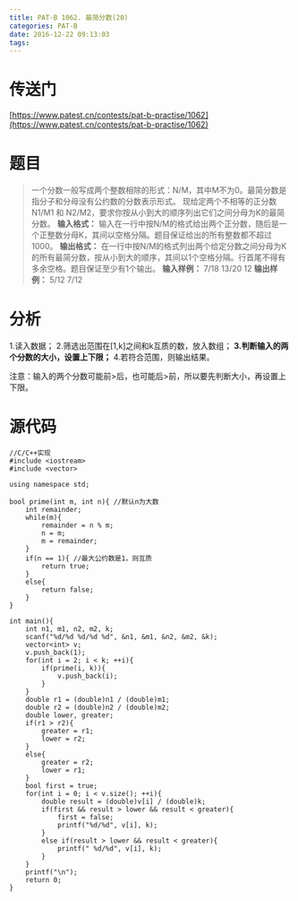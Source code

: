 ```yaml
---
title: PAT-B 1062. 最简分数(20)
categories: PAT-B
date: 2016-12-22 09:13:03
tags:
---
```

# 传送门
[https://www.patest.cn/contests/pat-b-practise/1062](https://www.patest.cn/contests/pat-b-practise/1062)
<!--more-->
# 题目
> 一个分数一般写成两个整数相除的形式：N/M，其中M不为0。最简分数是指分子和分母没有公约数的分数表示形式。
现给定两个不相等的正分数 N1/M1 和 N2/M2，要求你按从小到大的顺序列出它们之间分母为K的最简分数。
**输入格式：**
输入在一行中按N/M的格式给出两个正分数，随后是一个正整数分母K，其间以空格分隔。题目保证给出的所有整数都不超过1000。
**输出格式：**
在一行中按N/M的格式列出两个给定分数之间分母为K的所有最简分数，按从小到大的顺序，其间以1个空格分隔。行首尾不得有多余空格。题目保证至少有1个输出。
**输入样例：**
7/18 13/20 12
**输出样例：**
5/12 7/12

# 分析
1.读入数据；
2.筛选出范围在[1,k]之间和k互质的数，放入数组；
**3.判断输入的两个分数的大小，设置上下限；**
4.若符合范围，则输出结果。

注意：输入的两个分数可能前>后，也可能后>前，所以要先判断大小，再设置上下限。

# 源代码

	//C/C++实现
	#include <iostream>
	#include <vector>

	using namespace std;

	bool prime(int m, int n){ //默认n为大数
		int remainder;
		while(m){
			remainder = n % m;
			n = m;
			m = remainder;
		}
		if(n == 1){ //最大公约数是1，则互质
			return true;
		}
		else{
			return false;
		}
	}

	int main(){
		int n1, m1, n2, m2, k;
		scanf("%d/%d %d/%d %d", &n1, &m1, &n2, &m2, &k);
		vector<int> v;
		v.push_back(1);
		for(int i = 2; i < k; ++i){
			if(prime(i, k)){
				v.push_back(i);
			}
		}
		double r1 = (double)n1 / (double)m1;
		double r2 = (double)n2 / (double)m2;
		double lower, greater;
		if(r1 > r2){
			greater = r1;
			lower = r2;
		}
		else{
			greater = r2;
			lower = r1;
		}
		bool first = true;
		for(int i = 0; i < v.size(); ++i){
			double result = (double)v[i] / (double)k;
			if(first && result > lower && result < greater){
				first = false;
				printf("%d/%d", v[i], k);
			}
			else if(result > lower && result < greater){
				printf(" %d/%d", v[i], k);
			}
		}
		printf("\n");
		return 0;
	}